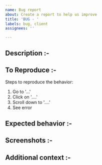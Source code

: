 ```yaml
---
name: Bug report
about: Create a report to help us improve
title: 'BUG - '
labels: bug, client
assignees: ''

---
```


<!--- Describe the bug --->
## Description :-

## To Reproduce :-
Steps to reproduce the behavior:
1. Go to '...'
2. Click on '....'
3. Scroll down to '....'
4. See error

## Expected behavior :-

## Screenshots :-

## Additional context :-
